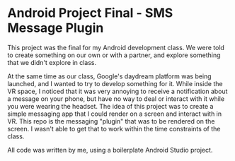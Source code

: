 # Android Project Final - SMS Message Plugin

This project was the final for my Android development class. We were told to create something on our own or with a partner, and explore something that we didn't explore in class.

At the same time as our class, Google's daydream platform was being launched, and I wanted to try to develop something for it. While inside the VR space, I noticed that it was very annoying to receive a notification about a message on your phone, but have no way to deal or interact with it while you were wearing the headset. The idea of this project was to create a simple messaging app that I could render on a screen and interact with in VR. This repo is the messaging "plugin" that was to be rendered on the screen. I wasn't able to get that to work within the time constraints of the class.

All code was written by me, using a boilerplate Android Studio project.
